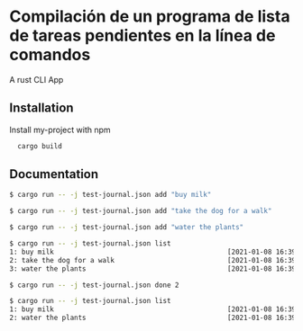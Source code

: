 
# Compilación de un programa de lista de tareas pendientes en la línea de comandos

A rust CLI App

## Installation

Install my-project with npm

```bash
  cargo build
```
    
## Documentation

```bash
$ cargo run -- -j test-journal.json add "buy milk"

$ cargo run -- -j test-journal.json add "take the dog for a walk"

$ cargo run -- -j test-journal.json add "water the plants"

$ cargo run -- -j test-journal.json list
1: buy milk                                           [2021-01-08 16:39]
2: take the dog for a walk                            [2021-01-08 16:39]
3: water the plants                                   [2021-01-08 16:39]

$ cargo run -- -j test-journal.json done 2

$ cargo run -- -j test-journal.json list
1: buy milk                                           [2021-01-08 16:39]
2: water the plants                                   [2021-01-08 16:39] 
```
